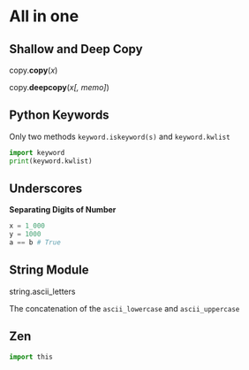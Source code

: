# All in one

## Shallow and Deep Copy

copy.**copy**\(_x_\)

copy.**deepcopy**\(_x\[, memo\]_\)

## Python Keywords

Only two methods `keyword.iskeyword(s)` and `keyword.kwlist`

```python
import keyword
print(keyword.kwlist)
```

## Underscores

**Separating Digits of Number**

```python
x = 1_000
y = 1000
a == b # True
```

## String Module

string.ascii\_letters

The concatenation of the `ascii_lowercase` and `ascii_uppercase` 

## Zen

```python
import this
```

